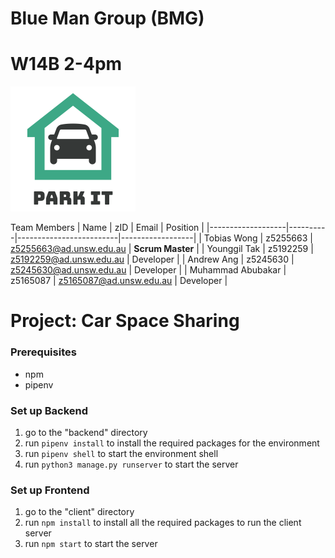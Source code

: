 # Blue Man Group (BMG) 
# W14B 2-4pm 
<img src="assets/Park%20it%20Logo.png">

Team Members
| Name              | zID      | Email                   | Position         |
|-------------------|----------|-------------------------|------------------|
| Tobias Wong       | z5255663 | z5255663@ad.unsw.edu.au | **Scrum Master** |
| Younggil Tak      | z5192259 | z5192259@ad.unsw.edu.au | Developer        |
| Andrew Ang        | z5245630 | z5245630@ad.unsw.edu.au | Developer        |
| Muhammad Abubakar | z5165087 | z5165087@ad.unsw.edu.au | Developer        |
# Project: Car Space Sharing

### Prerequisites
- npm
- pipenv

### Set up Backend
1. go to the "backend" directory
3. run `pipenv install` to install the required packages for the environment
4. run `pipenv shell` to start the environment shell
5. run `python3 manage.py runserver` to start the server

### Set up Frontend
1. go to the "client" directory
2. run `npm install` to install all the required packages to run the client server
3. run `npm start` to start the server  
